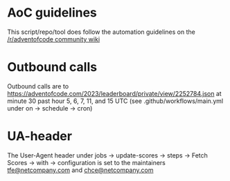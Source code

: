 # AoC guidelines
This script/repo/tool does follow the automation guidelines on the [/r/adventofcode community wiki](https://www.reddit.com/r/adventofcode/wiki/faqs/automation)

# Outbound calls
Outbound calls are to https://adventofcode.com/2023/leaderboard/private/view/2252784.json at minute 30 past hour 5, 6, 7, 11, and 15 UTC (see .github/workflows/main.yml under on -> schedule -> cron)

# UA-header
The User-Agent header under jobs -> update-scores -> steps -> Fetch Scores -> with -> configuration is set to the maintainers tfe@netcompany.com and chce@netcompany.com